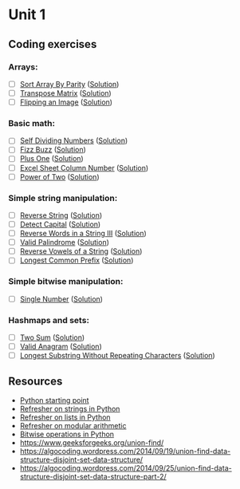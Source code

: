 # Unit 1
## Coding exercises
### Arrays:
- [ ] [Sort Array By Parity](https://leetcode.com/problems/sort-array-by-parity) ([Solution](sort-array-by-parity.py))
- [ ] [Transpose Matrix](https://leetcode.com/problems/transpose-matrix) ([Solution](transpose-matrix.py))
- [ ] [Flipping an Image](https://leetcode.com/problems/flipping-an-image) ([Solution](flipping-an-image.py))

### Basic math:
- [ ] [Self Dividing Numbers](https://leetcode.com/problems/self-dividing-numbers) ([Solution](self-dividing-numbers.py))
- [ ] [Fizz Buzz](https://leetcode.com/problems/fizz-buzz) ([Solution](fizz-buzz.py))
- [ ] [Plus One](https://leetcode.com/problems/plus-one) ([Solution](plus-one.py))
- [ ] [Excel Sheet Column Number](https://leetcode.com/problems/excel-sheet-column-number) ([Solution](excel-sheet-column-number.py))
- [ ] [Power of Two](https://leetcode.com/problems/power-of-two) ([Solution](power-of-two.py))

### Simple string manipulation:
- [ ] [Reverse String](https://leetcode.com/problems/reverse-string) ([Solution](reverse-string.py))
- [ ] [Detect Capital](https://leetcode.com/problems/detect-capital) ([Solution](detect-capital.py))
- [ ] [Reverse Words in a String III](https://leetcode.com/problems/reverse-words-in-a-string-iii) ([Solution](reverse-words-in-a-string-iii.py))
- [ ] [Valid Palindrome](https://leetcode.com/problems/valid-palindrome) ([Solution](valid-palindrome.py))
- [ ] [Reverse Vowels of a String](https://leetcode.com/problems/reverse-vowels-of-a-string) ([Solution](reverse-vowels-of-a-string.py))
- [ ] [Longest Common Prefix](https://leetcode.com/problems/longest-common-prefix) ([Solution](longest-common-prefix.py))

### Simple bitwise manipulation:
- [ ] [Single Number](https://leetcode.com/problems/single-number) ([Solution](single-number.py))

### Hashmaps and sets:
- [ ] [Two Sum](https://leetcode.com/problems/two-sum/) ([Solution](two-sum.py))
- [ ] [Valid Anagram](https://leetcode.com/problems/valid-anagram/) ([Solution](valid-anagram.py))
- [ ] [Longest Substring Without Repeating Characters](https://leetcode.com/problems/longest-substring-without-repeating-characters/) ([Solution](longest-substring-without-repeating-characters.py))

## Resources
- [Python starting point](https://www.learnpython.org)
- [Refresher on strings in Python](https://developers.google.com/edu/python/strings)
- [Refresher on lists in Python](https://developers.google.com/edu/python/lists)
- [Refresher on modular arithmetic](https://www.khanacademy.org/computing/computer-science/cryptography/modarithmetic/a/what-is-modular-arithmetic)
- [Bitwise operations in Python](https://wiki.python.org/moin/BitwiseOperators)
- https://www.geeksforgeeks.org/union-find/
- https://algocoding.wordpress.com/2014/09/19/union-find-data-structure-disjoint-set-data-structure/
- https://algocoding.wordpress.com/2014/09/25/union-find-data-structure-disjoint-set-data-structure-part-2/